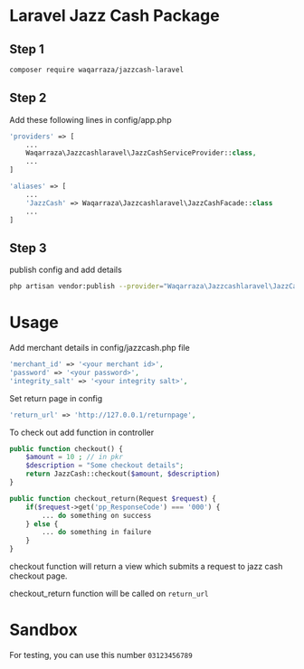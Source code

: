 # Laravel Jazz Cash Package

## Step 1

```bash
composer require waqarraza/jazzcash-laravel
```

## Step 2

Add these following lines in config/app.php

```php
'providers' => [
    ...
    Waqarraza\Jazzcashlaravel\JazzCashServiceProvider::class,
    ...
]

'aliases' => [
    ...
    'JazzCash' => Waqarraza\Jazzcashlaravel\JazzCashFacade::class
    ...
]
```

## Step 3

publish config and add details

```bash
php artisan vendor:publish --provider="Waqarraza\Jazzcashlaravel\JazzCashServiceProvider"
```

# Usage

Add merchant details in config/jazzcash.php file

```php
'merchant_id' => '<your merchant id>',
'password' => '<your password>',
'integrity_salt' => '<your integrity salt>',
```

Set return page in config

```php
'return_url' => 'http://127.0.0.1/returnpage',
```

To check out add function in controller

```php
public function checkout() {
    $amount = 10 ; // in pkr
    $description = "Some checkout details";
    return JazzCash::checkout($amount, $description)
}

public function checkout_return(Request $request) {
    if($request->get('pp_ResponseCode') === '000') {
        ... do something on success
    } else {
        ... do something in failure
    }
}

```

checkout function will return a view which submits a request to jazz cash checkout page.

checkout_return function will be called on `return_url`

# Sandbox

For testing, you can use this number `03123456789`
